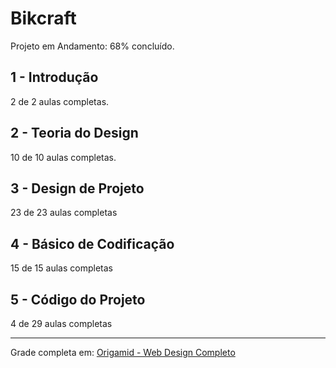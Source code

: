 # Bikcraft

Projeto em Andamento:
68% concluído.

## 1 - Introdução
2 de 2 aulas completas.

## 2 - Teoria do Design
10 de 10 aulas completas.

## 3 - Design de Projeto
23 de 23 aulas completas

## 4 - Básico de Codificação
15 de 15 aulas completas

## 5 - Código do Projeto
4 de 29 aulas completas

______________________________________________

Grade completa em: [Origamid - Web Design Completo](https://www.origamid.com/grade-curso/web-design-completo/)